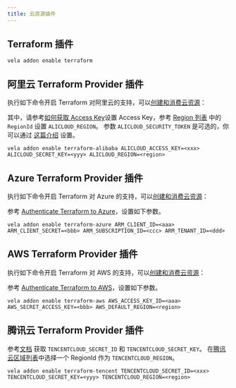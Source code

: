 ```yaml
---
title: 云资源插件
---
```


## Terraform 插件
  ```shell
  vela addon enable terraform
  ```

## 阿里云 Terraform Provider 插件

执行如下命令开启 Terraform 对阿里云的支持，可以[创建和消费云资源](../../end-user/components/cloud-services/provision-and-consume-cloud-services)：

其中，请参考[如何获取 Access Key](https://help.aliyun.com/knowledge_detail/38738.html)设置 Access Key，参考 [Region 列表](https://www.alibabacloud.com/help/doc-detail/72379.htm) 中的 `RegionId` 设置 `ALICLOUD_REGION`。
参数 `ALICLOUD_SECURITY_TOKEN` 是可选的，你可以通过 [这篇介绍](https://www.alibabacloud.com/help/zh/doc-detail/28756.htm) 设置。

  ```shell
  vela addon enable terraform-alibaba ALICLOUD_ACCESS_KEY=<xxx> ALICLOUD_SECRET_KEY=<yyy> ALICLOUD_REGION=<region>
  ```

## Azure Terraform Provider 插件

执行如下命令开启 Terraform 对 Azure 的支持，可以[创建和消费云资源](../../end-user/components/cloud-services/provision-and-consume-cloud-services)：

参考 [Authenticate Terraform to Azure](https://docs.microsoft.com/en-us/azure/developer/terraform/authenticate-to-azure?tabs=bash)，设置如下参数。

  ```shell
  vela addon enable terraform-azure ARM_CLIENT_ID=<aaa> ARM_CLIENT_SECRET=<bbb> ARM_SUBSCRIPTION_ID=<ccc> ARM_TENANT_ID=<ddd>
  ```

## AWS Terraform Provider 插件

执行如下命令开启 Terraform 对 AWS 的支持，可以[创建和消费云资源](../../end-user/components/cloud-services/provision-and-consume-cloud-services)：

参考 [Authenticate Terraform to AWS](https://registry.terraform.io/providers/hashicorp/aws/latest/docs#environment-variables)，设置如下参数。

  ```shell
  vela addon enable terraform-aws AWS_ACCESS_KEY_ID=<aaa> AWS_SECRET_ACCESS_KEY=<bbb> AWS_DEFAULT_REGION=<region>
  ```

## 腾讯云 Terraform Provider 插件

参考[文档](https://cloud.tencent.com/document/product/1213/67093) 获取 `TENCENTCLOUD_SECRET_ID` 和 `TENCENTCLOUD_SECRET_KEY`。
在[腾讯云区域列表](https://cloud.tencent.com/document/api/1140/40509#.E5.9C.B0.E5.9F.9F.E5.88.97.E8.A1.A8)中选择一个 RegionId 作为 `TENCENTCLOUD_REGION`。

  ```shell
  vela addon enable terraform-tencent TENCENTCLOUD_SECRET_ID=<xxx> TENCENTCLOUD_SECRET_KEY=<yyy> TENCENTCLOUD_REGION=<region>
  ```